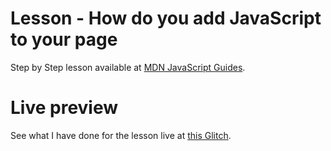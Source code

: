 # Lesson - How do you add JavaScript to your page

Step by Step lesson available at [MDN JavaScript Guides](https://developer.mozilla.org/en-US/docs/Learn/JavaScript/First_steps/What_is_JavaScript#how_do_you_add_javascript_to_your_page).

# Live preview

See what I have done for the lesson live at [this Glitch](https://titanium-slender-swim.glitch.me/JavaScript/Lesson%20-%20Adding%20JavaScript%20in%20a%20webpage/).
